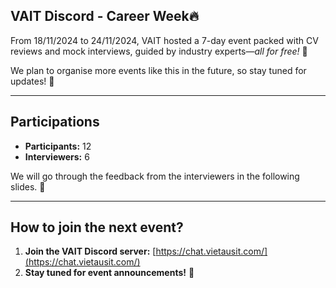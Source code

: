 ## <span class="color-yellow-500">VAIT Discord - Career Week</span>🔥

From 18/11/2024 to 24/11/2024, VAIT hosted a 7-day event packed with CV reviews and mock interviews, guided by industry experts—*all for free!* 🥳

We plan to organise more events like this in the future, so stay tuned for updates! 🚀

---

## <span class="color-yellow-500">Participations</span>

- **Participants:** 12
- **Interviewers:** 6

We will go through the feedback from the interviewers in the following slides. 📝

---

## <span class="color-yellow-500">How to join the next event?</span>

1. **Join the VAIT Discord server:** [https://chat.vietausit.com/](https://chat.vietausit.com/)
2. **Stay tuned for event announcements!** 📢